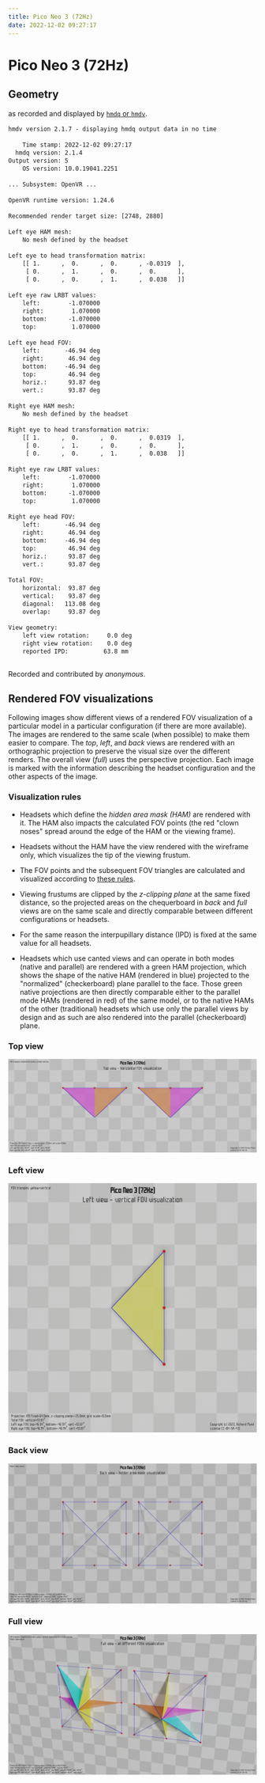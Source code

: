 ```yaml
---
title: Pico Neo 3 (72Hz)
date: 2022-12-02 09:27:17
---
```

# Pico Neo 3 (72Hz)

## Geometry

as recorded and displayed by [`hmdq` or `hmdv`](https://github.com/risa2000/hmdq).
```
hmdv version 2.1.7 - displaying hmdq output data in no time

    Time stamp: 2022-12-02 09:27:17
  hmdq version: 2.1.4
Output version: 5
    OS version: 10.0.19041.2251

... Subsystem: OpenVR ...

OpenVR runtime version: 1.24.6

Recommended render target size: [2748, 2880]

Left eye HAM mesh:
    No mesh defined by the headset

Left eye to head transformation matrix:
    [[ 1.      ,  0.      ,  0.      , -0.0319  ],
     [ 0.      ,  1.      ,  0.      ,  0.      ],
     [ 0.      ,  0.      ,  1.      ,  0.038   ]]

Left eye raw LRBT values:
    left:        -1.070000
    right:        1.070000
    bottom:      -1.070000
    top:          1.070000

Left eye head FOV:
    left:       -46.94 deg
    right:       46.94 deg
    bottom:     -46.94 deg
    top:         46.94 deg
    horiz.:      93.87 deg
    vert.:       93.87 deg

Right eye HAM mesh:
    No mesh defined by the headset

Right eye to head transformation matrix:
    [[ 1.      ,  0.      ,  0.      ,  0.0319  ],
     [ 0.      ,  1.      ,  0.      ,  0.      ],
     [ 0.      ,  0.      ,  1.      ,  0.038   ]]

Right eye raw LRBT values:
    left:        -1.070000
    right:        1.070000
    bottom:      -1.070000
    top:          1.070000

Right eye head FOV:
    left:       -46.94 deg
    right:       46.94 deg
    bottom:     -46.94 deg
    top:         46.94 deg
    horiz.:      93.87 deg
    vert.:       93.87 deg

Total FOV:
    horizontal:  93.87 deg
    vertical:    93.87 deg
    diagonal:   113.08 deg
    overlap:     93.87 deg

View geometry:
    left view rotation:     0.0 deg
    right view rotation:    0.0 deg
    reported IPD:          63.8 mm


```
Recorded and contributed by _anonymous_.

## Rendered FOV visualizations

Following images show different views of a rendered FOV visualization of a
particular model in a particular configuration (if there are more available).
The images are rendered to the same scale (when possible) to make them easier
to compare. The _top_, _left_, and _back_ views are rendered with an
orthographic projection to preserve the visual size over the different renders.
The overall view (_full_) uses the perspective projection. Each image is marked
with the information describing the headset configuration and the other aspects
of the image.

### Visualization rules

* Headsets which define the _hidden area mask (HAM)_ are rendered with it. The
  HAM also impacts the calculated FOV points (the red "clown noses" spread
  around the edge of the HAM or the viewing frame).

* Headsets without the HAM have the view rendered with the wireframe only, which
  visualizes the tip of the viewing frustum.

* The FOV points and the subsequent FOV triangles are calculated and visualized
  according to [these
  rules](https://risa2000.github.io/vrdocs/docs/hmd_fov_calculation).

* Viewing frustums are clipped by the _z-clipping plane_ at the same fixed
  distance, so the projected areas on the chequerboard in _back_ and _full_
  views are on the same scale and directly comparable between different
  configurations or headsets.

* For the same reason the interpupillary distance (IPD) is fixed at the same
  value for all headsets.

* Headsets which use canted views and can operate in both modes (native and
  parallel) are rendered with a green HAM projection, which shows the shape of
  the native HAM (rendered in blue) projected to the "normalized"
  (checkerboard) plane parallel to the face. Those green native projections are
  then directly comparable either to the parallel mode HAMs (rendered in red)
  of the same model, or to the native HAMs of the other (traditional) headsets
  which use only the parallel views by design and as such are also rendered
  into the parallel (checkerboard) plane.

### Top view
[![Pico Neo 3 (72Hz) - top view](../images/PicoNeo3_Native_R72_top.dmx.png)](../images/PicoNeo3_Native_R72_top.dmx.png)

### Left view
[![Pico Neo 3 (72Hz) - left view](../images/PicoNeo3_Native_R72_left.dmx.png)](../images/PicoNeo3_Native_R72_left.dmx.png)

### Back view
[![Pico Neo 3 (72Hz) - back view](../images/PicoNeo3_Native_R72_back.dmx.png)](../images/PicoNeo3_Native_R72_back.dmx.png)

### Full view
[![Pico Neo 3 (72Hz) - full view](../images/PicoNeo3_Native_R72_over.dmx.png)](../images/PicoNeo3_Native_R72_over.dmx.png)

